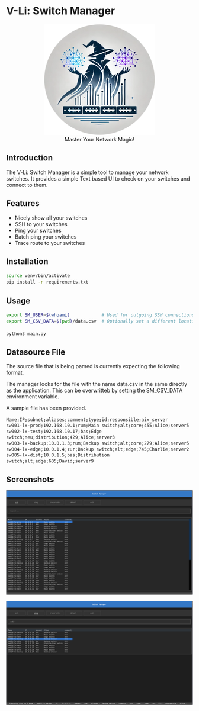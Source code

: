 # V-Li: Switch Manager

<p align="center">
    <img src="images/switch-manager-logo.png" alt="Switch Manager Image" width="300" height="300">
    <br/>
    Master Your Network Magic!
</p>

## Introduction

The V-Li: Switch Manager is a simple tool to manage your network switches. It provides a simple Text based UI to check on your switches and connect to them.

## Features

- Nicely show all your switches
- SSH to your switches
- Ping your switches
- Batch ping your switches
- Trace route to your switches

## Installation

```bash
source venv/bin/activate
pip install -r requirements.txt 
```

## Usage
```bash
export SM_USER=$(whoami)            # Used for outgoing SSH connections
export SM_CSV_DATA=$(pwd)/data.csv  # Optionally set a different location for the CSV file

python3 main.py
```

## Datasource File

The source file that is being parsed is currently expecting the following format.

The manager looks for the file with the name data.csv in the same directly as the application. This can be overwritteb by setting the SM_CSV_DATA environment variable.

A sample file has been provided.

```csv
Name;IP;subnet;aliases;comment;type;id;responsible;aix_server
sw001-lx-prod;192.168.10.1;rum;Main switch;alt;core;455;Alice;server5
sw002-lx-test;192.168.10.17;bas;Edge switch;neu;distribution;429;Alice;server3
sw003-lx-backup;10.0.1.3;rum;Backup switch;alt;core;279;Alice;server5
sw004-lx-edge;10.0.1.4;zur;Backup switch;alt;edge;745;Charlie;server2
sw005-lx-dist;10.0.1.5;bas;Distribution switch;alt;edge;605;David;server9
```


## Screenshots

<p align="center">
    <img src="images/switch-manager-screenshot.png" alt="Switch Manager Screenshot">
</p>

<p align="center">
    <img src="images/switch-manager-screenshot-2.png" alt="Switch Manager Screenshot">
</p>

